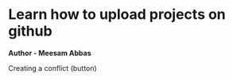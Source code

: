 # Learn how to upload projects on github
<b>Author - Meesam Abbas</b>
<br>
<p>Creating a conflict (button)</p>

